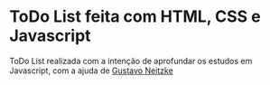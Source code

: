 # ToDo List feita com HTML, CSS e Javascript
ToDo List realizada com a intenção de aprofundar os estudos em Javascript, com a ajuda de <a href="https://www.youtube.com/@GustavoNeitzke"> Gustavo Neitzke </a>

